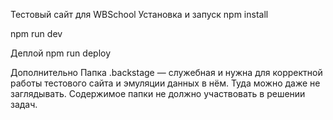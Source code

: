 Тестовый сайт для WBSchool
Установка и запуск
npm install

npm run dev

Деплой
npm run deploy

Дополнительно
Папка .backstage — служебная и нужна для корректной работы тестового сайта и эмуляции данных в нём. Туда можно даже не заглядывать. Содержимое папки не должно участвовать в решении задач.